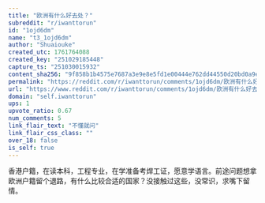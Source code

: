 ```yaml
---
title: "欧洲有什么好去处？"
subreddit: "r/iwanttorun"
id: "1ojd6dm"
name: "t3_1ojd6dm"
author: "Shuaiouke"
created_utc: 1761764088
created_key: "251029185448"
capture_ts: "251030015932"
content_sha256: "9f858b1b4575e7687a3e9e8e5fd1e00444e762dd44550d20bd0a9e7c18cfa186"
permalink: "https://reddit.com/r/iwanttorun/comments/1ojd6dm/欧洲有什么好去处/"
url: "https://www.reddit.com/r/iwanttorun/comments/1ojd6dm/欧洲有什么好去处/"
domain: "self.iwanttorun"
ups: 1
upvote_ratio: 0.67
num_comments: 5
link_flair_text: "不懂就问"
link_flair_css_class: ""
over_18: false
is_self: true
---
```


香港户籍，在读本科，工程专业，在学准备考焊工证，愿意学语言。前途问题想拿欧洲户籍留个退路，有什么比较合适的国家？没接触过这些，没常识，求嘴下留情。
